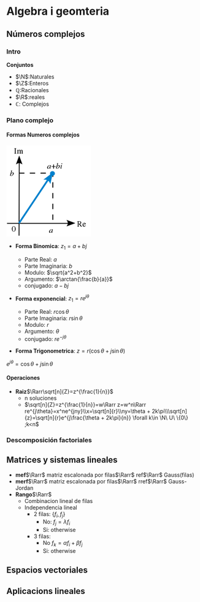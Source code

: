 # Algebra i geomteria

## Números complejos

### Intro

**Conjuntos**

- $\N$:Naturales
- $\Z$:Enteros
- $\mathbb{Q}$:Racionales
- $\R$:reales
- $\mathbb{C}$: Complejos

### Plano complejo

#### Formas Numeros complejos

![Plano complejo](Imagenes/AG/Complex_number_illustration.svg.png)

- **Forma Binomica**: $z_1=a+bj$
  - Parte Real: $a$
  - Parte Imaginaria: $b$
  - Modulo: $\sqrt{a^2+b^2}$
  - Argumento: $\arctan{\frac{b}{a}}$
  - conjugado: $a-bj$
- **Forma exponencial**: $z_1=re^{j \theta}$

  - Parte Real: $r\cos{\theta}$
  - Parte Imaginaria: $r\sin{\theta}$
  - Modulo: $r$
  - Argumento: $\theta$
  - conjugado: $re^{-j\theta}$

- **Forma Trigonometrica**:
  $z=r(\cos{\theta}+j\sin{\theta})$
  

$e^{j\theta} = \cos{\theta}+j\sin{\theta}$
#### Operaciones
- **Raiz**$\Rarr\sqrt[n]{Z}=z^{\frac{1}{n}}$
  - n soluciones
  - $\sqrt[n]{Z}=z^{\frac{1}{n}}=w\Rarr z=w^n\Rarr re^{j\theta}=x^ne^{jny}\\x=\sqrt[n]{r}\\ny=\theta + 2k\pi\\\sqrt[n]{z}=\sqrt[n]{r}e^{j\frac{\theta + 2k\pi}{n}} \forall k\in \N\ U\ \{0\} ;k<n$
### Descomposición factoriales

## Matrices y sistemas lineales

- **mef**$\Rarr$ matriz escalonada por filas$\Rarr$ ref$\Rarr$ Gauss(filas)
- **merf**$\Rarr$ matriz escalonada por filas$\Rarr$ rref$\Rarr$ Gauss-Jordan
- **Rango**$\Rarr$
  - Combinacion lineal de filas
  - Independencia lineal
    - 2 filas: $\{f_i,f_j\}$
      - No: $f_j=\lambda f_i$
      - Si: otherwise
    - 3 filas:
      - No $f_k=\alpha f_i +\beta f_j$
      - Si: otherwise

## Espacios vectoriales

## Aplicacions lineales
